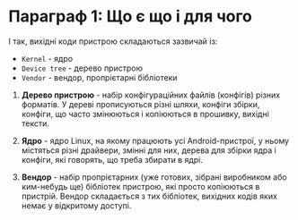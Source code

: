 # Параграф 1: Що є що і для чого

І так, вихідні коди пристрою складаються зазвичай із:

- `Kernel` - ядро
- `Device tree` - дерево пристрою
- `Vendor` - вендор, пропрієтарні бібліотеки
 
1. **Дерево пристрою** - набір конфігураційних файлів (конфігів) різних форматів. У дереві прописуються різні шляхи, конфіги збірки, конфіги, що часто змінюються і копіюються в прошивку, вихідні тексти.

1. **Ядро** - ядро Linux, на якому працюють усі Android-пристрої, у ньому містяться різні драйвери, змінні для них, дерева для збірки ядра і конфіги, які говорять, що треба збирати в ядрі.

1. **Вендор** - набір пропрієтарних (уже готових, зібрані виробником або ким-небудь ще) бібліотек пристрою, які просто копіюються в пристрій. Вендор складається з тих бібліотек, вихідних кодів яких немає у відкритому доступі.